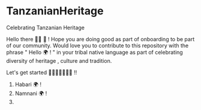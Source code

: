 # TanzanianHeritage
Celebrating Tanzanian Heritage

Hello there 👋🏽 🥳 !
Hope you are doing good as part of onboarding to be part of our community. Would love you to contribute to this repository with the phrase " Hello 🌍 ! " in your tribal native language as part of celebrating diversity of heritage , culture and tradition.

Let's get started 👩🏾‍🚀👨🏾‍🚀🚀 !! 

1. Habari 🌍 !
2. Namnani 🌍 !
3. 
